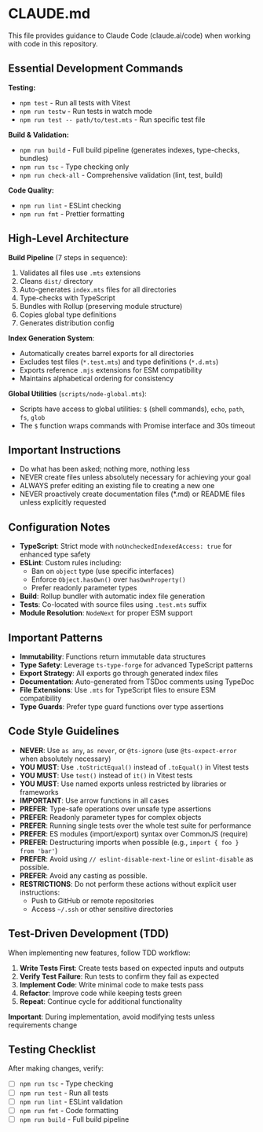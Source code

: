 # CLAUDE.md

This file provides guidance to Claude Code (claude.ai/code) when working with code in this repository.

## Essential Development Commands

**Testing:**

- `npm test` - Run all tests with Vitest
- `npm run testw` - Run tests in watch mode
- `npm run test -- path/to/test.mts` - Run specific test file

**Build & Validation:**

- `npm run build` - Full build pipeline (generates indexes, type-checks, bundles)
- `npm run tsc` - Type checking only
- `npm run check-all` - Comprehensive validation (lint, test, build)

**Code Quality:**

- `npm run lint` - ESLint checking
- `npm run fmt` - Prettier formatting

## High-Level Architecture

**Build Pipeline** (7 steps in sequence):

1. Validates all files use `.mts` extensions
2. Cleans `dist/` directory
3. Auto-generates `index.mts` files for all directories
4. Type-checks with TypeScript
5. Bundles with Rollup (preserving module structure)
6. Copies global type definitions
7. Generates distribution config

**Index Generation System**:

- Automatically creates barrel exports for all directories
- Excludes test files (`*.test.mts`) and type definitions (`*.d.mts`)
- Exports reference `.mjs` extensions for ESM compatibility
- Maintains alphabetical ordering for consistency

**Global Utilities** (`scripts/node-global.mts`):

- Scripts have access to global utilities: `$` (shell commands), `echo`, `path`, `fs`, `glob`
- The `$` function wraps commands with Promise interface and 30s timeout

## Important Instructions

- Do what has been asked; nothing more, nothing less
- NEVER create files unless absolutely necessary for achieving your goal
- ALWAYS prefer editing an existing file to creating a new one
- NEVER proactively create documentation files (\*.md) or README files unless explicitly requested

## Configuration Notes

- **TypeScript**: Strict mode with `noUncheckedIndexedAccess: true` for enhanced type safety
- **ESLint**: Custom rules including:
    - Ban on `object` type (use specific interfaces)
    - Enforce `Object.hasOwn()` over `hasOwnProperty()`
    - Prefer readonly parameter types
- **Build**: Rollup bundler with automatic index file generation
- **Tests**: Co-located with source files using `.test.mts` suffix
- **Module Resolution**: `NodeNext` for proper ESM support

## Important Patterns

- **Immutability**: Functions return immutable data structures
- **Type Safety**: Leverage `ts-type-forge` for advanced TypeScript patterns
- **Export Strategy**: All exports go through generated index files
- **Documentation**: Auto-generated from TSDoc comments using TypeDoc
- **File Extensions**: Use `.mts` for TypeScript files to ensure ESM compatibility
- **Type Guards**: Prefer type guard functions over type assertions

## Code Style Guidelines

- **NEVER**: Use `as any`, `as never`, or `@ts-ignore` (use `@ts-expect-error` when absolutely necessary)
- **YOU MUST**: Use `.toStrictEqual()` instead of `.toEqual()` in Vitest tests
- **YOU MUST**: Use `test()` instead of `it()` in Vitest tests
- **YOU MUST**: Use named exports unless restricted by libraries or frameworks
- **IMPORTANT**: Use arrow functions in all cases
- **PREFER**: Type-safe operations over unsafe type assertions
- **PREFER**: Readonly parameter types for complex objects
- **PREFER**: Running single tests over the whole test suite for performance
- **PREFER**: ES modules (import/export) syntax over CommonJS (require)
- **PREFER**: Destructuring imports when possible (e.g., `import { foo } from 'bar'`)
- **PREFER**: Avoid using `// eslint-disable-next-line` or `eslint-disable` as possible.
- **PREFER**: Avoid any casting as possible.
- **RESTRICTIONS**: Do not perform these actions without explicit user instructions:
    - Push to GitHub or remote repositories
    - Access `~/.ssh` or other sensitive directories

## Test-Driven Development (TDD)

When implementing new features, follow TDD workflow:

1. **Write Tests First**: Create tests based on expected inputs and outputs
2. **Verify Test Failure**: Run tests to confirm they fail as expected
3. **Implement Code**: Write minimal code to make tests pass
4. **Refactor**: Improve code while keeping tests green
5. **Repeat**: Continue cycle for additional functionality

**Important**: During implementation, avoid modifying tests unless requirements change

## Testing Checklist

After making changes, verify:

- [ ] `npm run tsc` - Type checking
- [ ] `npm run test` - Run all tests
- [ ] `npm run lint` - ESLint validation
- [ ] `npm run fmt` - Code formatting
- [ ] `npm run build` - Full build pipeline
